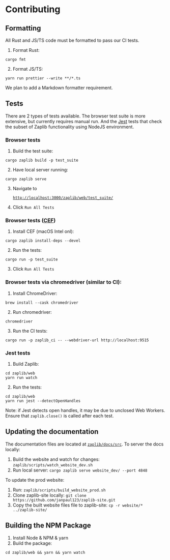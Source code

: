 # Contributing

## Formatting

All Rust and JS/TS code must be formatted to pass our CI tests.

1. Format Rust:

```
cargo fmt
```

2. Format JS/TS:

```
yarn run prettier --write **/*.ts
```

We plan to add a Markdown formatter requirement.

## Tests

There are 2 types of tests available. The browser test suite is more extensive, but currently requires manual run. And the [Jest](https://jestjs.io/) tests that check the subset of Zaplib functionality using NodeJS environment.
### Browser tests

1. Build the test suite:

```
cargo zaplib build -p test_suite
```

2. Have local server running:

```
cargo zaplib serve
```

3. Navigate to <a href="http://localhost:3000/zaplib/web/test_suite/"><pre>`http://localhost:3000/zaplib/web/test_suite/`</pre></a>

4. Click `Run All Tests`

### Browser tests ([CEF](./cef.md))

1. Install CEF (macOS Intel onl):

```
cargo zaplib install-deps --devel
``` 

2. Run the tests:

```
cargo run -p test_suite
``` 

3. Click `Run All Tests`

### Browser tests via chromedriver (similar to CI):

1. Install ChromeDriver:

```
brew install --cask chromedriver
```

2. Run chromedriver:

```
chromedriver
```

3. Run the CI tests: 

```
cargo run -p zaplib_ci -- --webdriver-url http://localhost:9515
```

### Jest tests

1. Build Zaplib:

```
cd zaplib/web
yarn run watch 
```

2. Run the tests:

```
cd zaplib/web
yarn run jest --detectOpenHandles
```

Note: if Jest detects open handles, it may be due to unclosed Web Workers. Ensure that `zaplib.close()` is called after each test.

## Updating the documentation

The documentation files are located at [`zaplib/docs/src`](https://github.com/Zaplib/zaplib/tree/main/zaplib/docs/src). To server the docs locally:

1. Build the website and watch for changes: `zaplib/scripts/watch_website_dev.sh` 
2. Run local server: `cargo zaplib serve website_dev/ --port 4848` 

To update the prod website:

1. Run: `zaplib/scripts/build_website_prod.sh`
2. Clone zaplib-site locally: `git clone https://github.com/janpaul123/zaplib-site.git`
3. Copy the built website files file to zaplib-site: `cp -r website/* ../zaplib-site/`


## Building the NPM Package

1. Install Node & NPM & yarn
2. Build the package:

```
cd zaplib/web && yarn && yarn watch
```
